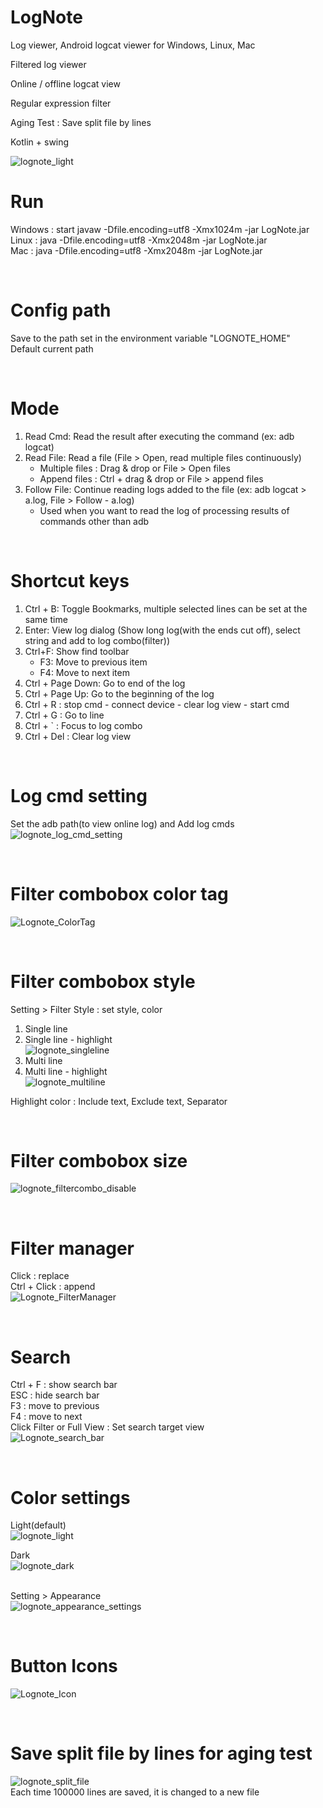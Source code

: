 # LogNote

Log viewer, Android logcat viewer for Windows, Linux, Mac

Filtered log viewer

Online / offline logcat view

Regular expression filter

Aging Test : Save split file by lines

Kotlin + swing

![lognote_light](https://user-images.githubusercontent.com/75207513/202910342-0a94a05f-9942-41f5-a35f-7fb1a90f8b3e.png)
<br/>

# Run
Windows : start javaw -Dfile.encoding=utf8 -Xmx1024m -jar LogNote.jar\
Linux : java -Dfile.encoding=utf8 -Xmx2048m -jar LogNote.jar\
Mac : java -Dfile.encoding=utf8 -Xmx2048m -jar LogNote.jar

<br/>

# Config path
Save to the path set in the environment variable "LOGNOTE_HOME"\
Default current path

<br/>

# Mode
1. Read Cmd: Read the result after executing the command (ex: adb logcat)
1. Read File: Read a file (File > Open, read multiple files continuously)
   - Multiple files : Drag & drop or File > Open files
   - Append files : Ctrl + drag & drop or File > append files
1. Follow File: Continue reading logs added to the file (ex: adb logcat > a.log, File > Follow - a.log)
   - Used when you want to read the log of processing results of commands other than adb

<br/>

# Shortcut keys
1. Ctrl + B: Toggle Bookmarks, multiple selected lines can be set at the same time
1. Enter: View log dialog (Show long log(with the ends cut off), select string and add to log combo(filter))
1. Ctrl+F: Show find toolbar
    - F3: Move to previous item
    - F4: Move to next item
1. Ctrl + Page Down: Go to end of the log
1. Ctrl + Page Up: Go to the beginning of the log
1. Ctrl + R : stop cmd - connect device - clear log view - start cmd
1. Ctrl + G : Go to line
1. Ctrl + ` : Focus to log combo
1. Ctrl + Del : Clear log view

<br/>

# Log cmd setting
Set the adb path(to view online log) and Add log cmds \
![lognote_log_cmd_setting](https://user-images.githubusercontent.com/75207513/221393860-31c5efd3-4f5d-4295-b711-d7ec0cd693e1.png)

<br/>


# Filter combobox color tag
![Lognote_ColorTag](https://user-images.githubusercontent.com/75207513/191993351-396498bc-d5f7-4b92-9a4b-e1b85cb87305.gif)

<br/>

# Filter combobox style
Setting > Filter Style : set style, color
1. Single line
2. Single line - highlight\
![lognote_singleline](https://user-images.githubusercontent.com/75207513/162203519-27a485f4-df90-4f33-8ae5-698957abea49.PNG)
3. Multi line
4. Multi line - highlight\
![lognote_multiline](https://user-images.githubusercontent.com/75207513/162203533-3bf194e8-a093-45a1-a82c-ba1b50bbf118.PNG)

Highlight color : Include text, Exclude text, Separator

<br/>

# Filter combobox size
![lognote_filtercombo_disable](https://user-images.githubusercontent.com/75207513/167983195-848e7aba-123f-44c8-ba7a-944d9923a1a1.gif)

<br/>

# Filter manager
Click : replace\
Ctrl + Click : append\
![Lognote_FilterManager](https://user-images.githubusercontent.com/75207513/191995297-2417f744-4247-4a33-9914-90ca6a758fc3.gif)

<br/>

# Search
Ctrl + F : show search bar\
ESC : hide search bar\
F3 : move to previous\
F4 : move to next\
Click Filter or Full View : Set search target view\
![Lognote_search_bar](https://user-images.githubusercontent.com/75207513/202911181-62787a4e-2bab-4342-a025-695d69cbb5b6.png)

<br/>

# Color settings
Light(default) \
![lognote_light](https://user-images.githubusercontent.com/75207513/202910342-0a94a05f-9942-41f5-a35f-7fb1a90f8b3e.png)

Dark \
![lognote_dark](https://user-images.githubusercontent.com/75207513/202910351-02db4829-cd77-4e63-bbda-85b501ea7c38.png)

\
Setting > Appearance \
![lognote_appearance_settings](https://user-images.githubusercontent.com/75207513/183441901-de5dbfb4-1b4d-4dca-97a6-cee050d4bd28.png)

<br/>

# Button Icons
![Lognote_Icon](https://user-images.githubusercontent.com/75207513/221393900-f4f0268f-2085-443a-96f8-fcaae8123dbc.gif)

<br/>

# Save split file by lines for aging test
![lognote_split_file](https://user-images.githubusercontent.com/75207513/202910739-e915688d-bf32-4daa-adef-bf2b537b70bc.png) \
Each time 100000 lines are saved, it is changed to a new file

